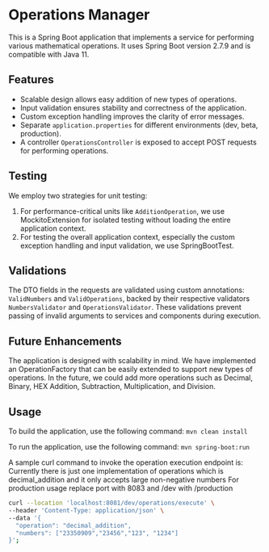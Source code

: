 # Operations Manager
This is a Spring Boot application that implements a service for performing various mathematical operations. It uses Spring Boot version 2.7.9 and is compatible with Java 11.

## Features
- Scalable design allows easy addition of new types of operations.
- Input validation ensures stability and correctness of the application.
- Custom exception handling improves the clarity of error messages.
- Separate `application.properties` for different environments (dev, beta, production).
- A controller `OperationsController` is exposed to accept POST requests for performing operations.

## Testing
We employ two strategies for unit testing:

1. For performance-critical units like `AdditionOperation`, we use MockitoExtension for isolated testing without loading the entire application context.
2. For testing the overall application context, especially the custom exception handling and input validation, we use SpringBootTest.

## Validations
The DTO fields in the requests are validated using custom annotations: `ValidNumbers` and `ValidOperations`, backed by their respective validators `NumbersValidator` and `OperationsValidator`. These validations prevent passing of invalid arguments to services and components during execution.

## Future Enhancements
The application is designed with scalability in mind. We have implemented an OperationFactory that can be easily extended to support new types of operations. In the future, we could add more operations such as Decimal, Binary, HEX Addition, Subtraction, Multiplication, and Division.

## Usage
To build the application, use the following command:
`mvn clean install`

To run the application, use the following command:
`mvn spring-boot:run`

A sample curl command to invoke the operation execution endpoint is:
Currently there is just one implementation of operations which is decimal_addition and it only accepts
large non-negative numbers
For production usage replace port with 8083 and /dev with /production 
```bash
curl --location 'localhost:8081/dev/operations/execute' \
--header 'Content-Type: application/json' \
--data '{
  "operation": "decimal_addition",
  "numbers": ["23350909","23456","123", "1234"]
}';

